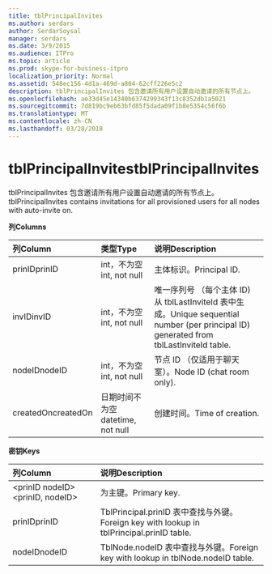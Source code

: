 ```yaml
---
title: tblPrincipalInvites
ms.author: serdars
author: SerdarSoysal
manager: serdars
ms.date: 3/9/2015
ms.audience: ITPro
ms.topic: article
ms.prod: skype-for-business-itpro
localization_priority: Normal
ms.assetid: 548ec156-4d1a-469d-a804-62cff226e5c2
description: tblPrincipalInvites 包含邀请所有用户设置自动邀请的所有节点上。
ms.openlocfilehash: ae33d45e14340b6374299343f13c8352db1a5021
ms.sourcegitcommit: 7d819bc9eb63bfd85f5dada09f1b8e5354c56f6b
ms.translationtype: MT
ms.contentlocale: zh-CN
ms.lasthandoff: 03/28/2018
---
```

# <a name="tblprincipalinvites"></a><span data-ttu-id="e1d4e-103">tblPrincipalInvites</span><span class="sxs-lookup"><span data-stu-id="e1d4e-103">tblPrincipalInvites</span></span>
 
<span data-ttu-id="e1d4e-104">tblPrincipalInvites 包含邀请所有用户设置自动邀请的所有节点上。</span><span class="sxs-lookup"><span data-stu-id="e1d4e-104">tblPrincipalInvites contains invitations for all provisioned users for all nodes with auto-invite on.</span></span>
  
<span data-ttu-id="e1d4e-105">**列**</span><span class="sxs-lookup"><span data-stu-id="e1d4e-105">**Columns**</span></span>

|<span data-ttu-id="e1d4e-106">**列**</span><span class="sxs-lookup"><span data-stu-id="e1d4e-106">**Column**</span></span>|<span data-ttu-id="e1d4e-107">**类型**</span><span class="sxs-lookup"><span data-stu-id="e1d4e-107">**Type**</span></span>|<span data-ttu-id="e1d4e-108">**说明**</span><span class="sxs-lookup"><span data-stu-id="e1d4e-108">**Description**</span></span>|
|:-----|:-----|:-----|
|<span data-ttu-id="e1d4e-109">prinID</span><span class="sxs-lookup"><span data-stu-id="e1d4e-109">prinID</span></span>  <br/> |<span data-ttu-id="e1d4e-110">int，不为空</span><span class="sxs-lookup"><span data-stu-id="e1d4e-110">int, not null</span></span>  <br/> |<span data-ttu-id="e1d4e-111">主体标识。</span><span class="sxs-lookup"><span data-stu-id="e1d4e-111">Principal ID.</span></span>  <br/> |
|<span data-ttu-id="e1d4e-112">invID</span><span class="sxs-lookup"><span data-stu-id="e1d4e-112">invID</span></span>  <br/> |<span data-ttu-id="e1d4e-113">int，不为空</span><span class="sxs-lookup"><span data-stu-id="e1d4e-113">int, not null</span></span>  <br/> |<span data-ttu-id="e1d4e-114">唯一序列号 （每个主体 ID) 从 tblLastInviteId 表中生成。</span><span class="sxs-lookup"><span data-stu-id="e1d4e-114">Unique sequential number (per principal ID) generated from tblLastInviteId table.</span></span>  <br/> |
|<span data-ttu-id="e1d4e-115">nodeID</span><span class="sxs-lookup"><span data-stu-id="e1d4e-115">nodeID</span></span>  <br/> |<span data-ttu-id="e1d4e-116">int，不为空</span><span class="sxs-lookup"><span data-stu-id="e1d4e-116">int, not null</span></span>  <br/> |<span data-ttu-id="e1d4e-117">节点 ID （仅适用于聊天室）。</span><span class="sxs-lookup"><span data-stu-id="e1d4e-117">Node ID (chat room only).</span></span>  <br/> |
|<span data-ttu-id="e1d4e-118">createdOn</span><span class="sxs-lookup"><span data-stu-id="e1d4e-118">createdOn</span></span>  <br/> |<span data-ttu-id="e1d4e-119">日期时间不为空</span><span class="sxs-lookup"><span data-stu-id="e1d4e-119">datetime, not null</span></span>  <br/> |<span data-ttu-id="e1d4e-120">创建时间。</span><span class="sxs-lookup"><span data-stu-id="e1d4e-120">Time of creation.</span></span>  <br/> |
   
<span data-ttu-id="e1d4e-121">**密钥**</span><span class="sxs-lookup"><span data-stu-id="e1d4e-121">**Keys**</span></span>

|<span data-ttu-id="e1d4e-122">**列**</span><span class="sxs-lookup"><span data-stu-id="e1d4e-122">**Column**</span></span>|<span data-ttu-id="e1d4e-123">**说明**</span><span class="sxs-lookup"><span data-stu-id="e1d4e-123">**Description**</span></span>|
|:-----|:-----|
|<span data-ttu-id="e1d4e-124">\<prinID nodeID\></span><span class="sxs-lookup"><span data-stu-id="e1d4e-124">\<prinID, nodeID\></span></span>  <br/> |<span data-ttu-id="e1d4e-125">为主键。</span><span class="sxs-lookup"><span data-stu-id="e1d4e-125">Primary key.</span></span>  <br/> |
|<span data-ttu-id="e1d4e-126">prinID</span><span class="sxs-lookup"><span data-stu-id="e1d4e-126">prinID</span></span>  <br/> |<span data-ttu-id="e1d4e-127">TblPrincipal.prinID 表中查找与外键。</span><span class="sxs-lookup"><span data-stu-id="e1d4e-127">Foreign key with lookup in tblPrincipal.prinID table.</span></span>  <br/> |
|<span data-ttu-id="e1d4e-128">nodeID</span><span class="sxs-lookup"><span data-stu-id="e1d4e-128">nodeID</span></span>  <br/> |<span data-ttu-id="e1d4e-129">TblNode.nodeID 表中查找与外键。</span><span class="sxs-lookup"><span data-stu-id="e1d4e-129">Foreign key with lookup in tblNode.nodeID table.</span></span>  <br/> |
   

